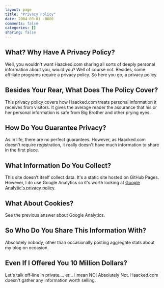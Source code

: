 ```yaml
---
layout: page
title: "Privacy Policy"
date: 2004-09-01 -0800
comments: false
categories: []
sharing: false
---
```


## What? Why Have A Privacy Policy?

Well, you wouldn't want Haacked.com sharing all sorts of deeply
personal information about you, would you? Well of course not. Besides,
some affiliate programs require a privacy policy. So here you go, a
privacy policy.

## Besides Your Rear, What Does The Policy Cover?

This privacy policy covers how Haacked.com treats personal information
it receives from visitors. It gives the average reader the assurance
that his or her personal information is safe from Big Brother and other
prying eyes.

## How Do You Guarantee Privacy?

As in life, there are no perfect guarantees. However, as Haacked.com
doesn't require registration, it really doesn't have much information to
share in the first place.

## What Information Do You Collect?

This site doesn't itself collect data. It's a static site hosted on GitHub Pages.
However, I do use Google Analytics so it's worth looking at [Google Analytic's privacy policy](http://www.google.com/analytics/learn/privacy.html).

## What About Cookies?

See the previous answer about Google Analytics.

## So Who Do You Share This Information With?

Absolutely nobody, other than occasionally posting aggregate stats about my blog on occasion.

## Even If I Offered You 10 Million Dollars?

Let's talk off-line in private.... er... I mean NO! Absolutely Not.
Haacked.com doesn't gather any information worth selling.
